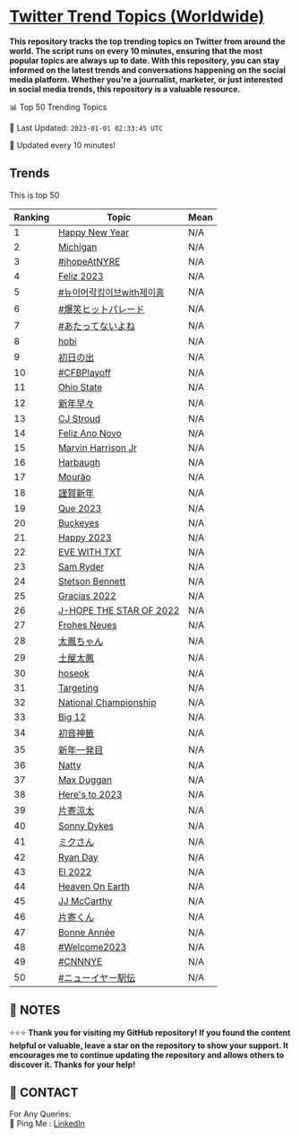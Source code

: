 [Twitter Trend Topics (Worldwide)](https://github.com/ErcinDedeoglu/Twitter-Trend-Topics)
==========

**This repository tracks the top trending topics on Twitter from around the world. 
The script runs on every 10 minutes, ensuring that the most popular topics are always up to date. 
With this repository, you can stay informed on the latest trends and conversations happening on the social media platform. 
Whether you're a journalist, marketer, or just interested in social media trends, this repository is a valuable resource.**


📊 Top 50 Trending Topics

📆 Last Updated: `2023-01-01 02:33:45 UTC`

🔧 Updated every 10 minutes!


## Trends

This is top 50

| Ranking | Topic | Mean |
| ------- | ------------ | ------------ |
| 1 | [Happy New Year](http://twitter.com/search?q=Happy+New+Year) | N/A |
| 2 | [Michigan](http://twitter.com/search?q=Michigan) | N/A |
| 3 | [#jhopeAtNYRE](http://twitter.com/search?q=%23jhopeAtNYRE) | N/A |
| 4 | [Feliz 2023](http://twitter.com/search?q=Feliz+2023) | N/A |
| 5 | [#뉴이어락킹이브with제이홉](http://twitter.com/search?q=%23%eb%89%b4%ec%9d%b4%ec%96%b4%eb%9d%bd%ed%82%b9%ec%9d%b4%eb%b8%8cwith%ec%a0%9c%ec%9d%b4%ed%99%89) | N/A |
| 6 | [#爆笑ヒットパレード](http://twitter.com/search?q=%23%e7%88%86%e7%ac%91%e3%83%92%e3%83%83%e3%83%88%e3%83%91%e3%83%ac%e3%83%bc%e3%83%89) | N/A |
| 7 | [#あたってないよね](http://twitter.com/search?q=%23%e3%81%82%e3%81%9f%e3%81%a3%e3%81%a6%e3%81%aa%e3%81%84%e3%82%88%e3%81%ad) | N/A |
| 8 | [hobi](http://twitter.com/search?q=hobi) | N/A |
| 9 | [初日の出](http://twitter.com/search?q=%e5%88%9d%e6%97%a5%e3%81%ae%e5%87%ba) | N/A |
| 10 | [#CFBPlayoff](http://twitter.com/search?q=%23CFBPlayoff) | N/A |
| 11 | [Ohio State](http://twitter.com/search?q=Ohio+State) | N/A |
| 12 | [新年早々](http://twitter.com/search?q=%e6%96%b0%e5%b9%b4%e6%97%a9%e3%80%85) | N/A |
| 13 | [CJ Stroud](http://twitter.com/search?q=CJ+Stroud) | N/A |
| 14 | [Feliz Ano Novo](http://twitter.com/search?q=Feliz+Ano+Novo) | N/A |
| 15 | [Marvin Harrison Jr](http://twitter.com/search?q=Marvin+Harrison+Jr) | N/A |
| 16 | [Harbaugh](http://twitter.com/search?q=Harbaugh) | N/A |
| 17 | [Mourão](http://twitter.com/search?q=Mour%c3%a3o) | N/A |
| 18 | [謹賀新年](http://twitter.com/search?q=%e8%ac%b9%e8%b3%80%e6%96%b0%e5%b9%b4) | N/A |
| 19 | [Que 2023](http://twitter.com/search?q=Que+2023) | N/A |
| 20 | [Buckeyes](http://twitter.com/search?q=Buckeyes) | N/A |
| 21 | [Happy 2023](http://twitter.com/search?q=Happy+2023) | N/A |
| 22 | [EVE WITH TXT](http://twitter.com/search?q=EVE+WITH+TXT) | N/A |
| 23 | [Sam Ryder](http://twitter.com/search?q=Sam+Ryder) | N/A |
| 24 | [Stetson Bennett](http://twitter.com/search?q=Stetson+Bennett) | N/A |
| 25 | [Gracias 2022](http://twitter.com/search?q=Gracias+2022) | N/A |
| 26 | [J-HOPE THE STAR OF 2022](http://twitter.com/search?q=J-HOPE+THE+STAR+OF+2022) | N/A |
| 27 | [Frohes Neues](http://twitter.com/search?q=Frohes+Neues) | N/A |
| 28 | [太鳳ちゃん](http://twitter.com/search?q=%e5%a4%aa%e9%b3%b3%e3%81%a1%e3%82%83%e3%82%93) | N/A |
| 29 | [土屋太鳳](http://twitter.com/search?q=%e5%9c%9f%e5%b1%8b%e5%a4%aa%e9%b3%b3) | N/A |
| 30 | [hoseok](http://twitter.com/search?q=hoseok) | N/A |
| 31 | [Targeting](http://twitter.com/search?q=Targeting) | N/A |
| 32 | [National Championship](http://twitter.com/search?q=National+Championship) | N/A |
| 33 | [Big 12](http://twitter.com/search?q=Big+12) | N/A |
| 34 | [初音神籤](http://twitter.com/search?q=%e5%88%9d%e9%9f%b3%e7%a5%9e%e7%b1%a4) | N/A |
| 35 | [新年一発目](http://twitter.com/search?q=%e6%96%b0%e5%b9%b4%e4%b8%80%e7%99%ba%e7%9b%ae) | N/A |
| 36 | [Natty](http://twitter.com/search?q=Natty) | N/A |
| 37 | [Max Duggan](http://twitter.com/search?q=Max+Duggan) | N/A |
| 38 | [Here's to 2023](http://twitter.com/search?q=Here%27s+to+2023) | N/A |
| 39 | [片寄涼太](http://twitter.com/search?q=%e7%89%87%e5%af%84%e6%b6%bc%e5%a4%aa) | N/A |
| 40 | [Sonny Dykes](http://twitter.com/search?q=Sonny+Dykes) | N/A |
| 41 | [ミクさん](http://twitter.com/search?q=%e3%83%9f%e3%82%af%e3%81%95%e3%82%93) | N/A |
| 42 | [Ryan Day](http://twitter.com/search?q=Ryan+Day) | N/A |
| 43 | [El 2022](http://twitter.com/search?q=El+2022) | N/A |
| 44 | [Heaven On Earth](http://twitter.com/search?q=Heaven+On+Earth) | N/A |
| 45 | [JJ McCarthy](http://twitter.com/search?q=JJ+McCarthy) | N/A |
| 46 | [片寄くん](http://twitter.com/search?q=%e7%89%87%e5%af%84%e3%81%8f%e3%82%93) | N/A |
| 47 | [Bonne Année](http://twitter.com/search?q=Bonne+Ann%c3%a9e) | N/A |
| 48 | [#Welcome2023](http://twitter.com/search?q=%23Welcome2023) | N/A |
| 49 | [#CNNNYE](http://twitter.com/search?q=%23CNNNYE) | N/A |
| 50 | [#ニューイヤー駅伝](http://twitter.com/search?q=%23%e3%83%8b%e3%83%a5%e3%83%bc%e3%82%a4%e3%83%a4%e3%83%bc%e9%a7%85%e4%bc%9d) | N/A |




## 📝 NOTES

⭐⭐⭐ **Thank you for visiting my GitHub repository! If you found the content helpful or valuable, leave a star on the repository to show your support. It encourages me to continue updating the repository and allows others to discover it. Thanks for your help!**

## 📨 CONTACT

 For Any Queries:  
            🏓 Ping Me : [LinkedIn](https://www.linkedin.com/in/ercindedeoglu/)